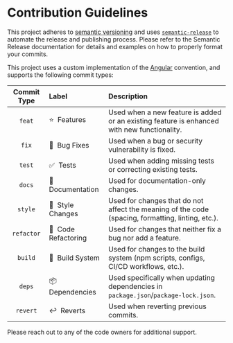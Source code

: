 # Contribution Guidelines

This project adheres to [semantic versioning](https://semver.org/) and uses [`semantic-release`](https://semantic-release.gitbook.io/semantic-release/) to automate the release and publishing process. Please refer to the Semantic Release documentation for details and examples on how to properly format your commits.

This project uses a custom implementation of the [Angular](https://github.com/conventional-changelog/conventional-changelog/tree/master/packages/conventional-changelog-angular) convention, and supports the following commit types:

| Commit Type | Label                                     | Description                                                                                       |
| :---------: | :---------------------------------------- | :------------------------------------------------------------------------------------------------ |
|   `feat`    | :star:&nbsp; Features                     | Used when a new feature is added or an existing feature is enhanced with new functionality.       |
|    `fix`    | :bug:&nbsp; Bug Fixes                     | Used when a bug or security vulnerability is fixed.                                               |
|   `test`    | :white_check_mark:&nbsp; Tests            | Used when adding missing tests or correcting existing tests.                                      |
|   `docs`    | :book:&nbsp; Documentation                | Used for documentation-only changes.                                                              |
|   `style`   | :nail_care:&nbsp; Style Changes           | Used for changes that do not affect the meaning of the code (spacing, formatting, linting, etc.). |
| `refactor`  | :broom:&nbsp; Code Refactoring            | Used for changes that neither fix a bug nor add a feature.                                        |
|   `build`   | :hammer:&nbsp; Build System               | Used for changes to the build system (npm scripts, configs, CI/CD workflows, etc.).               |
|   `deps`    | :package:&nbsp; Dependencies              | Used specifically when updating dependencies in `package.json`/`package-lock.json`.               |
|  `revert`   | :leftwards_arrow_with_hook:&nbsp; Reverts | Used when reverting previous commits.                                                             |

Please reach out to any of the code owners for additional support.

